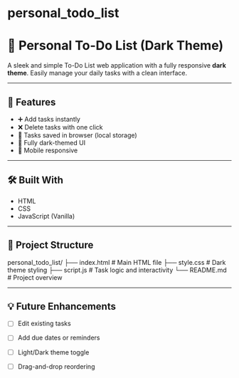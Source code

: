 # personal_todo_list
# 📝 Personal To-Do List (Dark Theme)

A sleek and simple To-Do List web application with a fully responsive **dark theme**. Easily manage your daily tasks with a clean interface.

---

## 🌟 Features

- ➕ Add tasks instantly
- ❌ Delete tasks with one click
- 💾 Tasks saved in browser (local storage)
- 🌙 Fully dark-themed UI
- 📱 Mobile responsive

---

## 🛠️ Built With

- HTML
- CSS
- JavaScript (Vanilla)

---

## 📂 Project Structure
personal_todo_list/
├── index.html # Main HTML file
├── style.css # Dark theme styling
├── script.js # Task logic and interactivity
└── README.md # Project overview

---

## 💡 Future Enhancements

- [ ] Edit existing tasks
- [ ] Add due dates or reminders
- [ ] Light/Dark theme toggle
- [ ] Drag-and-drop reordering

